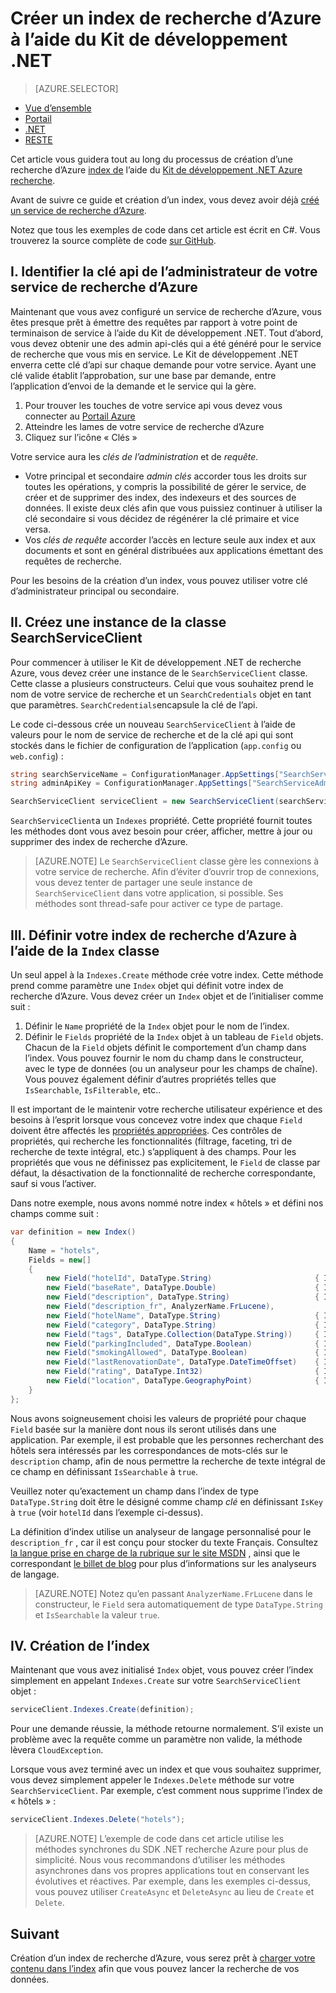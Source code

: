 <properties
    pageTitle="Créer un index de recherche d’Azure à l’aide du Kit de développement .NET | Microsoft Azure | Service de recherche de nuage hébergé"
    description="Créer un index dans le code à l’aide du SDK de .NET recherche Azure."
    services="search"
    documentationCenter=""
    authors="brjohnstmsft"
    manager="jhubbard"
    editor=""
    tags="azure-portal"/>

<tags
    ms.service="search"
    ms.devlang="dotnet"
    ms.workload="search"
    ms.topic="get-started-article"
    ms.tgt_pltfrm="na"
    ms.date="08/29/2016"
    ms.author="brjohnst"/>

# <a name="create-an-azure-search-index-using-the-net-sdk"></a>Créer un index de recherche d’Azure à l’aide du Kit de développement .NET
> [AZURE.SELECTOR]
- [Vue d’ensemble](search-what-is-an-index.md)
- [Portail](search-create-index-portal.md)
- [.NET](search-create-index-dotnet.md)
- [RESTE](search-create-index-rest-api.md)


Cet article vous guidera tout au long du processus de création d’une recherche d’Azure [index de](https://msdn.microsoft.com/library/azure/dn798941.aspx) l’aide du [Kit de développement .NET Azure recherche](https://msdn.microsoft.com/library/azure/dn951165.aspx).

Avant de suivre ce guide et création d’un index, vous devez avoir déjà [créé un service de recherche d’Azure](search-create-service-portal.md).

Notez que tous les exemples de code dans cet article est écrit en C#. Vous trouverez la source complète de code [sur GitHub](http://aka.ms/search-dotnet-howto).

## <a name="i-identify-your-azure-search-services-admin-api-key"></a>I. Identifier la clé api de l’administrateur de votre service de recherche d’Azure
Maintenant que vous avez configuré un service de recherche d’Azure, vous êtes presque prêt à émettre des requêtes par rapport à votre point de terminaison de service à l’aide du Kit de développement .NET. Tout d’abord, vous devez obtenir une des admin api-clés qui a été généré pour le service de recherche que vous mis en service. Le Kit de développement .NET enverra cette clé d’api sur chaque demande pour votre service. Ayant une clé valide établit l’approbation, sur une base par demande, entre l’application d’envoi de la demande et le service qui la gère.

1. Pour trouver les touches de votre service api vous devez vous connecter au [Portail Azure](https://portal.azure.com/)
2. Atteindre les lames de votre service de recherche d’Azure
3. Cliquez sur l’icône « Clés »

Votre service aura les *clés de l’administration* et de *requête*.

  - Votre principal et secondaire *admin clés* accorder tous les droits sur toutes les opérations, y compris la possibilité de gérer le service, de créer et de supprimer des index, des indexeurs et des sources de données. Il existe deux clés afin que vous puissiez continuer à utiliser la clé secondaire si vous décidez de régénérer la clé primaire et vice versa.
  - Vos *clés de requête* accorder l’accès en lecture seule aux index et aux documents et sont en général distribuées aux applications émettant des requêtes de recherche.

Pour les besoins de la création d’un index, vous pouvez utiliser votre clé d’administrateur principal ou secondaire.

<a name="CreateSearchServiceClient"></a>
## <a name="ii-create-an-instance-of-the-searchserviceclient-class"></a>II. Créez une instance de la classe SearchServiceClient
Pour commencer à utiliser le Kit de développement .NET de recherche Azure, vous devez créer une instance de le `SearchServiceClient` classe. Cette classe a plusieurs constructeurs. Celui que vous souhaitez prend le nom de votre service de recherche et un `SearchCredentials` objet en tant que paramètres. `SearchCredentials`encapsule la clé de l’api.

Le code ci-dessous crée un nouveau `SearchServiceClient` à l’aide de valeurs pour le nom de service de recherche et de la clé api qui sont stockés dans le fichier de configuration de l’application (`app.config` ou `web.config`) :

```csharp
string searchServiceName = ConfigurationManager.AppSettings["SearchServiceName"];
string adminApiKey = ConfigurationManager.AppSettings["SearchServiceAdminApiKey"];

SearchServiceClient serviceClient = new SearchServiceClient(searchServiceName, new SearchCredentials(adminApiKey));
```

`SearchServiceClient`a un `Indexes` propriété. Cette propriété fournit toutes les méthodes dont vous avez besoin pour créer, afficher, mettre à jour ou supprimer des index de recherche d’Azure.

> [AZURE.NOTE] Le `SearchServiceClient` classe gère les connexions à votre service de recherche. Afin d’éviter d’ouvrir trop de connexions, vous devez tenter de partager une seule instance de `SearchServiceClient` dans votre application, si possible. Ses méthodes sont thread-safe pour activer ce type de partage.

<a name="DefineIndex"></a>
## <a name="iii-define-your-azure-search-index-using-the-index-class"></a>III. Définir votre index de recherche d’Azure à l’aide de la `Index` classe
Un seul appel à la `Indexes.Create` méthode crée votre index. Cette méthode prend comme paramètre une `Index` objet qui définit votre index de recherche d’Azure. Vous devez créer un `Index` objet et de l’initialiser comme suit :

1. Définir le `Name` propriété de la `Index` objet pour le nom de l’index.
2. Définir le `Fields` propriété de la `Index` objet à un tableau de `Field` objets. Chacun de la `Field` objets définit le comportement d’un champ dans l’index. Vous pouvez fournir le nom du champ dans le constructeur, avec le type de données (ou un analyseur pour les champs de chaîne). Vous pouvez également définir d’autres propriétés telles que `IsSearchable`, `IsFilterable`, etc..

Il est important de le maintenir votre recherche utilisateur expérience et des besoins à l’esprit lorsque vous concevez votre index que chaque `Field` doivent être affectés les [propriétés appropriées](https://msdn.microsoft.com/library/azure/dn798941.aspx). Ces contrôles de propriétés, qui recherche les fonctionnalités (filtrage, faceting, tri de recherche de texte intégral, etc.) s’appliquent à des champs. Pour les propriétés que vous ne définissez pas explicitement, le `Field` de classe par défaut, la désactivation de la fonctionnalité de recherche correspondante, sauf si vous l’activer.

Dans notre exemple, nous avons nommé notre index « hôtels » et défini nos champs comme suit :

```csharp
var definition = new Index()
{
    Name = "hotels",
    Fields = new[]
    {
        new Field("hotelId", DataType.String)                       { IsKey = true, IsFilterable = true },
        new Field("baseRate", DataType.Double)                      { IsFilterable = true, IsSortable = true, IsFacetable = true },
        new Field("description", DataType.String)                   { IsSearchable = true },
        new Field("description_fr", AnalyzerName.FrLucene),
        new Field("hotelName", DataType.String)                     { IsSearchable = true, IsFilterable = true, IsSortable = true },
        new Field("category", DataType.String)                      { IsSearchable = true, IsFilterable = true, IsSortable = true, IsFacetable = true },
        new Field("tags", DataType.Collection(DataType.String))     { IsSearchable = true, IsFilterable = true, IsFacetable = true },
        new Field("parkingIncluded", DataType.Boolean)              { IsFilterable = true, IsFacetable = true },
        new Field("smokingAllowed", DataType.Boolean)               { IsFilterable = true, IsFacetable = true },
        new Field("lastRenovationDate", DataType.DateTimeOffset)    { IsFilterable = true, IsSortable = true, IsFacetable = true },
        new Field("rating", DataType.Int32)                         { IsFilterable = true, IsSortable = true, IsFacetable = true },
        new Field("location", DataType.GeographyPoint)              { IsFilterable = true, IsSortable = true }
    }
};
```

Nous avons soigneusement choisi les valeurs de propriété pour chaque `Field` basée sur la manière dont nous ils seront utilisés dans une application. Par exemple, il est probable que les personnes recherchant des hôtels sera intéressés par les correspondances de mots-clés sur le `description` champ, afin de nous permettre la recherche de texte intégral de ce champ en définissant `IsSearchable` à `true`.

Veuillez noter qu’exactement un champ dans l’index de type `DataType.String` doit être le désigné comme champ _clé_ en définissant `IsKey` à `true` (voir `hotelId` dans l’exemple ci-dessus).

La définition d’index utilise un analyseur de langage personnalisé pour le `description_fr` , car il est conçu pour stocker du texte Français. Consultez [la langue prise en charge de la rubrique sur le site MSDN](https://msdn.microsoft.com/library/azure/dn879793.aspx) , ainsi que le correspondant [le billet de blog](https://azure.microsoft.com/blog/language-support-in-azure-search/) pour plus d’informations sur les analyseurs de langage.

> [AZURE.NOTE]  Notez qu’en passant `AnalyzerName.FrLucene` dans le constructeur, le `Field` sera automatiquement de type `DataType.String` et `IsSearchable` la valeur `true`.

## <a name="iv-create-the-index"></a>IV. Création de l’index
Maintenant que vous avez initialisé `Index` objet, vous pouvez créer l’index simplement en appelant `Indexes.Create` sur votre `SearchServiceClient` objet :

```csharp
serviceClient.Indexes.Create(definition);
```

Pour une demande réussie, la méthode retourne normalement. S’il existe un problème avec la requête comme un paramètre non valide, la méthode lèvera `CloudException`.

Lorsque vous avez terminé avec un index et que vous souhaitez supprimer, vous devez simplement appeler le `Indexes.Delete` méthode sur votre `SearchServiceClient`. Par exemple, c’est comment nous supprime l’index de « hôtels » :

```csharp
serviceClient.Indexes.Delete("hotels");
```

> [AZURE.NOTE] L’exemple de code dans cet article utilise les méthodes synchrones du SDK .NET recherche Azure pour plus de simplicité. Nous vous recommandons d’utiliser les méthodes asynchrones dans vos propres applications tout en conservant les évolutives et réactives. Par exemple, dans les exemples ci-dessus, vous pouvez utiliser `CreateAsync` et `DeleteAsync` au lieu de `Create` et `Delete`.

## <a name="next"></a>Suivant
Création d’un index de recherche d’Azure, vous serez prêt à [charger votre contenu dans l’index](search-what-is-data-import.md) afin que vous pouvez lancer la recherche de vos données.
